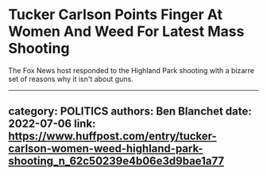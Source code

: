 # Tucker Carlson Points Finger At Women And Weed For Latest Mass Shooting

The Fox News host responded to the Highland Park shooting with a bizarre set of reasons why it isn't about guns.

---
category: POLITICS
authors: Ben Blanchet
date: 2022-07-06
link: https://www.huffpost.com/entry/tucker-carlson-women-weed-highland-park-shooting_n_62c50239e4b06e3d9bae1a77
---
